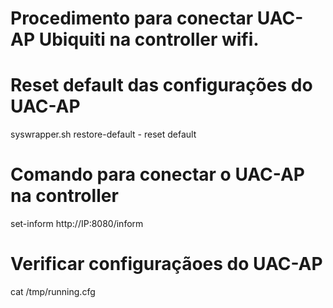 # Procedimento para conectar  UAC-AP Ubiquiti na controller wifi.

# Reset default das configurações do UAC-AP

syswrapper.sh restore-default - reset default 

# Comando para conectar o UAC-AP na controller 

set-inform http://IP:8080/inform

# Verificar configuraçãoes do UAC-AP

cat /tmp/running.cfg
